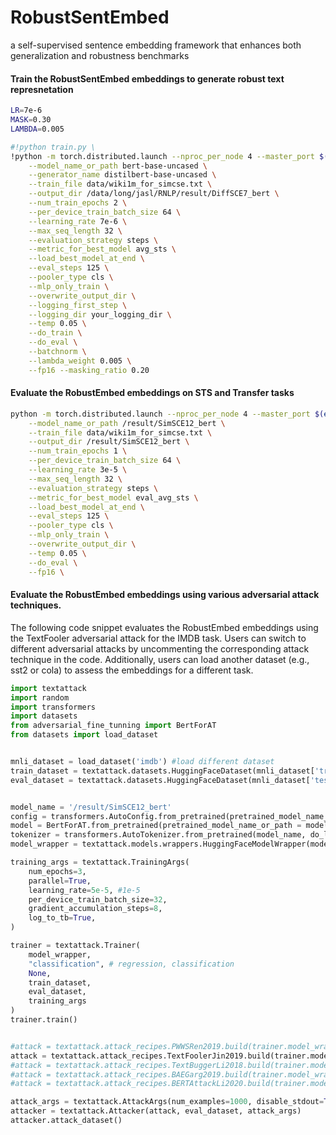 # RobustSentEmbed
a self-supervised sentence embedding framework that enhances both generalization and robustness benchmarks


#### Train the RobustSentEmbed embeddings to generate robust text represnetation
```bash
LR=7e-6
MASK=0.30
LAMBDA=0.005

#!python train.py \
!python -m torch.distributed.launch --nproc_per_node 4 --master_port $(expr $RANDOM + 1000) train.py \
    --model_name_or_path bert-base-uncased \
    --generator_name distilbert-base-uncased \
    --train_file data/wiki1m_for_simcse.txt \
    --output_dir /data/long/jasl/RNLP/result/DiffSCE7_bert \
    --num_train_epochs 2 \
    --per_device_train_batch_size 64 \
    --learning_rate 7e-6 \
    --max_seq_length 32 \
    --evaluation_strategy steps \
    --metric_for_best_model avg_sts \
    --load_best_model_at_end \
    --eval_steps 125 \
    --pooler_type cls \
    --mlp_only_train \
    --overwrite_output_dir \
    --logging_first_step \
    --logging_dir your_logging_dir \
    --temp 0.05 \
    --do_train \
    --do_eval \
    --batchnorm \
    --lambda_weight 0.005 \
    --fp16 --masking_ratio 0.20
```

#### Evaluate the RobustEmbed embeddings on STS and Transfer tasks
```bash
python -m torch.distributed.launch --nproc_per_node 4 --master_port $(expr $RANDOM + 1000) train2.py \
    --model_name_or_path /result/SimSCE12_bert \
    --train_file data/wiki1m_for_simcse.txt \
    --output_dir /result/SimSCE12_bert \
    --num_train_epochs 1 \
    --per_device_train_batch_size 64 \
    --learning_rate 3e-5 \
    --max_seq_length 32 \
    --evaluation_strategy steps \
    --metric_for_best_model eval_avg_sts \
    --load_best_model_at_end \
    --eval_steps 125 \
    --pooler_type cls \
    --mlp_only_train \
    --overwrite_output_dir \
    --temp 0.05 \
    --do_eval \
    --fp16 \
```

#### Evaluate the RobustEmbed embeddings using various adversarial attack techniques.
The following code snippet evaluates the RobustEmbed embeddings using the TextFooler adversarial attack for the IMDB task. Users can switch to different adversarial attacks by uncommenting the corresponding attack technique in the code. Additionally, users can load another dataset (e.g., sst2 or cola) to assess the embeddings for a different task.

```python
import textattack
import random
import transformers
import datasets
from adversarial_fine_tunning import BertForAT
from datasets import load_dataset


mnli_dataset = load_dataset('imdb') #load different dataset
train_dataset = textattack.datasets.HuggingFaceDataset(mnli_dataset['train'].shuffle())
eval_dataset = textattack.datasets.HuggingFaceDataset(mnli_dataset['test'].shuffle())


model_name = '/result/SimSCE12_bert'
config = transformers.AutoConfig.from_pretrained(pretrained_model_name_or_path = model_name, num_labels=num_labels)
model = BertForAT.from_pretrained(pretrained_model_name_or_path = model_name, config=config)         
tokenizer = transformers.AutoTokenizer.from_pretrained(model_name, do_lower_case= True)
model_wrapper = textattack.models.wrappers.HuggingFaceModelWrapper(model, tokenizer)

training_args = textattack.TrainingArgs(
    num_epochs=3,
    parallel=True,
    learning_rate=5e-5, #1e-5
    per_device_train_batch_size=32,
    gradient_accumulation_steps=8,
    log_to_tb=True,
)

trainer = textattack.Trainer(
    model_wrapper,
    "classification", # regression, classification
    None,
    train_dataset,
    eval_dataset,
    training_args
)
trainer.train()


#attack = textattack.attack_recipes.PWWSRen2019.build(trainer.model_wrapper)
attack = textattack.attack_recipes.TextFoolerJin2019.build(trainer.model_wrapper)
#attack = textattack.attack_recipes.TextBuggerLi2018.build(trainer.model_wrapper)
#attack = textattack.attack_recipes.BAEGarg2019.build(trainer.model_wrapper)
#attack = textattack.attack_recipes.BERTAttackLi2020.build(trainer.model_wrapper)

attack_args = textattack.AttackArgs(num_examples=1000, disable_stdout=True)
attacker = textattack.Attacker(attack, eval_dataset, attack_args)
attacker.attack_dataset()
```
